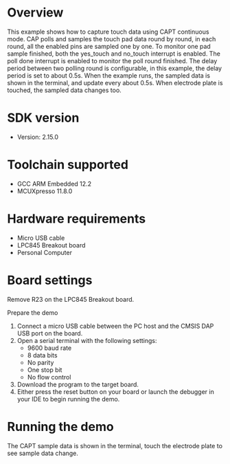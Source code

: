 Overview
========
This example shows how to capture touch data using CAPT continuous mode.
CAP polls and samples the touch pad data round by round, in each round, all the
enabled pins are sampled one by one. To monitor one pad sample finished,
both the yes_touch and no_touch interrupt is enabled. The poll done interrupt
is enabled to monitor the poll round finished. The delay period between two
polling round is configurable, in this example, the delay period is set to
about 0.5s.
When the example runs, the sampled data is shown in the terminal, and update
every about 0.5s. When electrode plate is touched, the sampled data changes too.

SDK version
===========
- Version: 2.15.0

Toolchain supported
===================
- GCC ARM Embedded  12.2
- MCUXpresso  11.8.0

Hardware requirements
=====================
- Micro USB cable
- LPC845 Breakout board
- Personal Computer

Board settings
==============
Remove R23 on the LPC845 Breakout board.

Prepare the demo
1.  Connect a micro USB cable between the PC host and the CMSIS DAP USB port on the board.
2.  Open a serial terminal with the following settings:
    - 9600 baud rate
    - 8 data bits
    - No parity
    - One stop bit
    - No flow control
3.  Download the program to the target board.
4.  Either press the reset button on your board or launch the debugger in your IDE to begin running the demo.

Running the demo
================
The CAPT sample data is shown in the terminal, touch the electrode plate to see
sample data change.
